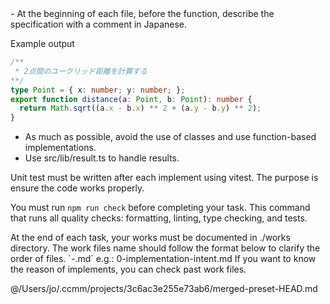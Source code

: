 <coding-rules>
- At the beginning of each file, before the function, describe the specification with a comment in Japanese.

Example output
```ts
/**
 * 2点間のユークリッド距離を計算する
**/
type Point = { x: number; y: number; };
export function distance(a: Point, b: Point): number {
  return Math.sqrt((a.x - b.x) ** 2 + (a.y - b.y) ** 2);
}
```

- As much as possible, avoid the use of classes and use function-based implementations.
- Use src/lib/result.ts to handle results.
</coding-rules>

<testing>
Unit test must be written after each implement using vitest.
The purpose is ensure the code works properly.

You must run `npm run check` before completing your task.
This command that runs all quality checks: formatting, linting, type checking, and tests.
</testing>

<workfiles>
At the end of each task, your works must be documented in ./works directory.
The work files name should follow the format below to clarify the order of files.
`<index>-<description>.md`
e.g.: 0-implementation-intent.md
If you want to know the reason of implements, you can check past work files.
<workfiles>

@/Users/jo/.ccmm/projects/3c6ac3e255e73ab6/merged-preset-HEAD.md
